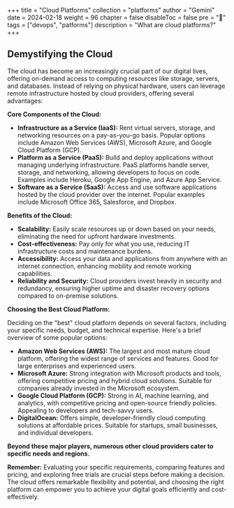 +++
title = "Cloud Platforms"
collection = "platforms"
author = "Gemini"
date = 2024-02-18
weight = 96
chapter = false
disableToc = false
pre = "<b>📜</b>"
tags = ["devops", "patforms"]
description = "What are cloud platforms?"
+++

## Demystifying the Cloud

The cloud has become an increasingly crucial part of our digital lives, offering on-demand access to computing resources like storage, servers, and databases. Instead of relying on physical hardware, users can leverage remote infrastructure hosted by cloud providers, offering several advantages:

**Core Components of the Cloud:**

* **Infrastructure as a Service (IaaS):** Rent virtual servers, storage, and networking resources on a pay-as-you-go basis. Popular options include Amazon Web Services (AWS), Microsoft Azure, and Google Cloud Platform (GCP).
* **Platform as a Service (PaaS):** Build and deploy applications without managing underlying infrastructure. PaaS platforms handle server, storage, and networking, allowing developers to focus on code. Examples include Heroku, Google App Engine, and Azure App Service.
* **Software as a Service (SaaS):** Access and use software applications hosted by the cloud provider over the internet. Popular examples include Microsoft Office 365, Salesforce, and Dropbox.

**Benefits of the Cloud:**

* **Scalability:** Easily scale resources up or down based on your needs, eliminating the need for upfront hardware investments.
* **Cost-effectiveness:** Pay only for what you use, reducing IT infrastructure costs and maintenance burdens.
* **Accessibility:** Access your data and applications from anywhere with an internet connection, enhancing mobility and remote working capabilities.
* **Reliability and Security:** Cloud providers invest heavily in security and redundancy, ensuring higher uptime and disaster recovery options compared to on-premise solutions.

**Choosing the Best Cloud Platform:**

Deciding on the "best" cloud platform depends on several factors, including your specific needs, budget, and technical expertise. Here's a brief overview of some popular options:

* **Amazon Web Services (AWS):** The largest and most mature cloud platform, offering the widest range of services and features. Good for large enterprises and experienced users.
* **Microsoft Azure:** Strong integration with Microsoft products and tools, offering competitive pricing and hybrid cloud solutions. Suitable for companies already invested in the Microsoft ecosystem.
* **Google Cloud Platform (GCP):** Strong in AI, machine learning, and analytics, with competitive pricing and open-source friendly policies. Appealing to developers and tech-savvy users.
* **DigitalOcean:** Offers simple, developer-friendly cloud computing solutions at affordable prices. Suitable for startups, small businesses, and individual developers.

**Beyond these major players, numerous other cloud providers cater to specific needs and regions.**

**Remember:** Evaluating your specific requirements, comparing features and pricing, and exploring free trials are crucial steps before making a decision. The cloud offers remarkable flexibility and potential, and choosing the right platform can empower you to achieve your digital goals efficiently and cost-effectively.